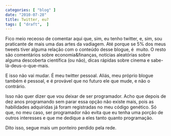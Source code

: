 ```yaml
---
categories: [ "blog" ]
date: "2010-07-28"
title: Twitter, eu?
tags: [ "draft",  ]
---
```

Fico meio receoso de comentar aqui que, sim, eu tenho twitter, e, sim, sou praticante de mais uma das artes da vadiagem. Até porque se 5% dos meus tweets tiver alguma relação com o conteúdo desse blogue, é  muito. O resto são comentários sobre economia&finanças, notícias aleatórias sobre alguma descoberta científica (ou não), dicas rápidas sobre cinema e sabe-lá-deus-o-que-mais.

E isso não vai mudar. É meu twitter pessoal. Aliás, meu próprio blogue também é pessoal, e é provável que no futuro ele que mude, e não o contrário.

Isso não quer dizer que vou deixar de ser programador. Acho que depois de dez anos programando sem parar essa opção não existe mais, pois as habilidades adquiridas já foram registradas no meu código genético. Só que, no meu caso, ser programador não evita que eu tenha uma porção de outros interesses e que me dedique a eles tanto quanto programação.

Dito isso, segue mais um ponteiro perdido pela rede.

